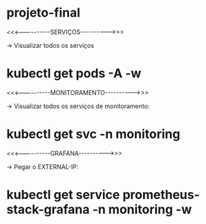 # projeto-final

<<<----------SERVIÇOS---------->>>

-> Visualizar todos os serviços
# kubectl get pods -A -w

<<<----------MONITORAMENTO---------->>>

-> Visualizar todos os serviços de monitoramento:
# kubectl get svc -n monitoring

<<<----------GRAFANA---------->>>

-> Pegar o EXTERNAL-IP:
# kubectl get service prometheus-stack-grafana -n monitoring -w 

